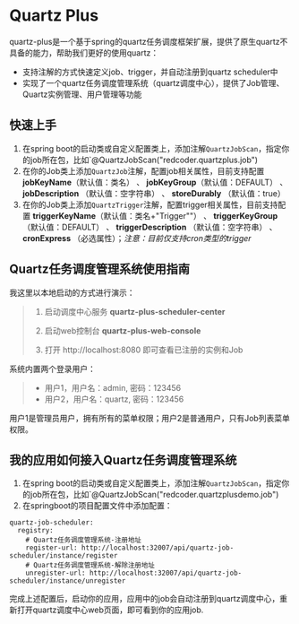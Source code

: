 # Quartz Plus

quartz-plus是一个基于spring的quartz任务调度框架扩展，提供了原生quartz不具备的能力，帮助我们更好的使用quartz：

- 支持注解的方式快速定义job、trigger，并自动注册到quartz scheduler中
- 实现了一个quartz任务调度管理系统（quartz调度中心），提供了Job管理、Quartz实例管理、用户管理等功能

## 快速上手

1. 在spring boot的启动类或自定义配置类上，添加注解`QuartzJobScan`，指定你的job所在包，比如`@QuartzJobScan("redcoder.quartzplus.job")
2. 在你的Job类上添加`QuartzJob`注解，配置job相关属性，目前支持配置 **jobKeyName**（默认值：类名） 、 **jobKeyGroup**（默认值：DEFAULT） 、 **jobDescription**
   （默认值：空字符串） 、 **storeDurably** （默认值：true）
3. 在你的Job类上添加`QuartzTrigger`注解，配置trigger相关属性，目前支持配置 **triggerKeyName**（默认值：类名+"Trigger""） 、 **triggerKeyGroup**（默认值：DEFAULT） 、 **triggerDescription**
   （默认值：空字符串） 、 **cronExpress** （必选属性）；*注意：目前仅支持cron类型的trigger*

## Quartz任务调度管理系统使用指南

我这里以本地启动的方式进行演示：

> 1.  启动调度中心服务 **quartz-plus-scheduler-center**
>
> 2.  启动web控制台 **quartz-plus-web-console**
>
> 3.  打开 http://localhost:8080 即可查看已注册的实例和Job

系统内置两个登录用户：

> - 用户1，用户名：admin, 密码：123456
> - 用户2，用户名：quartz, 密码：123456

用户1是管理员用户，拥有所有的菜单权限；用户2是普通用户，只有Job列表菜单权限。

## 我的应用如何接入Quartz任务调度管理系统

1. 在spring boot的启动类或自定义配置类上，添加注解`QuartzJobScan`，指定你的job所在包，比如`@QuartzJobScan("redcoder.quartzplusdemo.job")
2. 在springboot的项目配置文件中添加配置：
```
quartz-job-scheduler:
  registry:
    # Quartz任务调度管理系统-注册地址
    register-url: http://localhost:32007/api/quartz-job-scheduler/instance/register
    # Quartz任务调度管理系统-解除注册地址
    unregister-url: http://localhost:32007/api/quartz-job-scheduler/instance/unregister
```

完成上述配置后，启动你的应用，应用中的job会自动注册到quartz调度中心，重新打开quartz调度中心web页面，即可看到你的应用job.